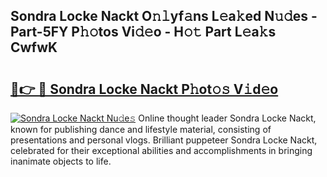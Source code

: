 ## Sondra Locke Nackt O𝚗𝚕yf𝚊ns L𝚎a𝚔ed N𝚞𝚍es - Part-5FY P𝚑𝚘tos Vi𝚍𝚎o - H𝚘𝚝 Part L𝚎a𝚔s CwfwK

# <h2><a href="http://kfcidta.oniu.top/?m=Sondra+Locke+Nackt">🔗👉 🔴 Sondra Locke Nackt P𝚑ot𝚘𝚜 V𝚒d𝚎o</a></h2>

[![Sondra Locke Nackt Nu𝚍e𝚜](https://i.imgur.com/0qMVB7G.gif)](http://kfcidta.oniu.top/?m=Sondra+Locke+Nackt)
Online thought leader Sondra Locke Nackt, known for publishing dance and lifestyle material, consisting of presentations and personal vlogs. Brilliant puppeteer Sondra Locke Nackt, celebrated for their exceptional abilities and accomplishments in bringing inanimate objects to life.  

